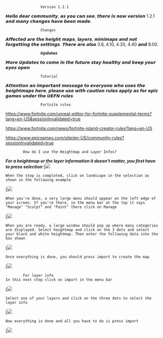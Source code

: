 					Version 1.2.1
𝙃𝙚𝙡𝙡𝙤 𝙙𝙚𝙖𝙧 𝙘𝙤𝙢𝙢𝙪𝙣𝙞𝙩𝙮, 𝙖𝙨 𝙮𝙤𝙪 𝙘𝙖𝙣 𝙨𝙚𝙚, 𝙩𝙝𝙚𝙧𝙚 𝙞𝙨 𝙣𝙤𝙬 𝙫𝙚𝙧𝙨𝙞𝙤𝙣 1.2.1 𝙖𝙣𝙙 𝙢𝙖𝙣𝙮 𝙘𝙝𝙖𝙣𝙜𝙚𝙨 𝙝𝙖𝙫𝙚 𝙗𝙚𝙚𝙣 𝙢𝙖𝙙𝙚.

                                              



					Changes
𝘼𝙛𝙛𝙚𝙘𝙩𝙚𝙙 𝙖𝙧𝙚 𝙩𝙝𝙚 𝙝𝙚𝙞𝙜𝙝𝙩 𝙢𝙖𝙥𝙨, 𝙡𝙖𝙮𝙚𝙧𝙨, 𝙢𝙞𝙣𝙞𝙢𝙖𝙥𝙨 𝙖𝙣𝙙 𝙣𝙤𝙩 𝙛𝙤𝙧𝙜𝙚𝙩𝙩𝙞𝙣𝙜 𝙩𝙝𝙚 𝙨𝙚𝙩𝙩𝙞𝙣𝙜𝙨. 𝙏𝙝𝙚𝙧𝙚 𝙖𝙧𝙚 𝙖𝙡𝙨𝙤 3.6, 4.10, 4.20, 4.40 𝙖𝙣𝙙 8.00.

                                              



 					𝙐𝙥𝙙𝙖𝙩𝙚𝙨
𝙈𝙤𝙧𝙚 𝙐𝙥𝙙𝙖𝙩𝙚𝙨 𝙩𝙤 𝙘𝙤𝙢𝙚 𝙞𝙣 𝙩𝙝𝙚 𝙛𝙪𝙩𝙪𝙧𝙚 𝙨𝙩𝙖𝙮 𝙝𝙚𝙖𝙡𝙩𝙝𝙮 𝙖𝙣𝙙 𝙠𝙚𝙚𝙥 𝙮𝙤𝙪𝙧 𝙚𝙮𝙚𝙨 𝙤𝙥𝙚𝙣

                                              



 					Tutorial
  𝘼𝙩𝙩𝙚𝙣𝙩𝙞𝙤𝙣 𝙖𝙣 𝙞𝙢𝙥𝙤𝙧𝙩𝙖𝙣𝙩 𝙢𝙚𝙨𝙨𝙖𝙜𝙚 𝙩𝙤 𝙚𝙫𝙚𝙧𝙮𝙤𝙣𝙚 𝙬𝙝𝙤 𝙪𝙨𝙚𝙨 𝙩𝙝𝙚 𝙝𝙚𝙞𝙜𝙝𝙩𝙢𝙖𝙥𝙨 𝙝𝙚𝙧𝙚, 𝙥𝙡𝙚𝙖𝙨𝙚 𝙪𝙨𝙚 𝙬𝙞𝙩𝙝 𝙘𝙖𝙪𝙩𝙞𝙤𝙣 𝙧𝙪𝙡𝙚𝙨 𝙖𝙥𝙥𝙡𝙮 𝙖𝙨 𝙛𝙤𝙧 𝙚𝙥𝙞𝙘 𝙜𝙖𝙢𝙚𝙨 𝙪𝙣𝙙𝙚𝙧 𝙩𝙝𝙚 𝙐𝙀𝙁𝙉 𝙧𝙪𝙡𝙚𝙨

  
					Fortnite rules
https://www.fortnite.com/unreal-editor-for-fortnite-supplemental-terms?lang=en-US&sessionInvalidated=true

https://www.fortnite.com/news/fortnite-island-creator-rules?lang=en-US

https://www.epicgames.com/site/en-US/community-rules?sessionInvalidated=true

 


			How do I use the Heightmap and Layer Infos?
***For a heightmap or the layer information it doesn't matter, you first have to press selection***
[![](https://media.discordapp.net/attachments/822568989309534268/1149753994005200976/image.png?width=757&height=488)

 

	When the step is completed, click on landscape in the selection as shown in the following example 
 [![](https://media.discordapp.net/attachments/822568989309534268/1149754095146639422/Unreal_Editor_08.09.2023_19_12_02.png)

 

	When you're done, a very large menu should appear on the left edge of your screen. If you're there, in the menu bar at the top it says "Manage" "Sculpt" and "Paint" there click on Manage

 [![](https://media.discordapp.net/attachments/822568989309534268/1149754502321287268/image.png?width=403&height=487)

 

	When you are ready, a large window should pop up where many categories are displayed. Select heightmap and click on the 3 dots and select your black and white heightmap. Then enter the following data into the box shown

 [![](https://media.discordapp.net/attachments/822568989309534268/1149694722579910847/image.png)

 

	Once everything is done, you should press import to create the map

 [![](https://media.discordapp.net/attachments/822568989309534268/1149754605559877683/image.png?width=436&height=488)

 


			For layer info
	In this next step click on import in the menu bar

 [![](https://media.discordapp.net/attachments/822568989309534268/1149754690431627305/image.png?width=338&height=488)

 

	Select one of your layers and click on the three dots to select the layer info

 [![](https://media.discordapp.net/attachments/822568989309534268/1149754906580877352/image.png?width=460&height=488)

 

	Now everything is done and all you have to do is press import

 [![](https://media.discordapp.net/attachments/822568989309534268/1149754979721166899/image.png)
 				

